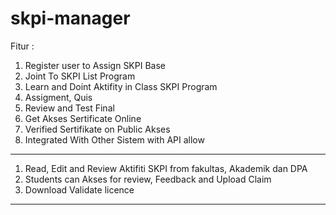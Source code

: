 # skpi-manager

Fitur :
1. Register user to Assign SKPI Base
2. Joint To SKPI List Program
3. Learn and Doint Aktifity in Class SKPI Program 
4. Assigment, Quis
5. Review and Test Final
6. Get Akses Sertificate Online
7. Verified Sertifikate on Public Akses
8. Integrated With Other Sistem with API allow

----
1. Read, Edit and Review Aktifiti SKPI from fakultas, Akademik dan DPA
2. Students can Akses for review, Feedback and Upload Claim
3. Download Validate licence


----

